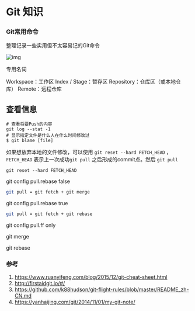 # Git 知识

### Git常用命令

整理记录一些实用但不太容易记的Git命令

![img](http://www.ruanyifeng.com/blogimg/asset/2015/bg2015120901.png)

专用名词

Workspace：工作区
Index / Stage：暂存区
Repository：仓库区（或本地仓库）
Remote：远程仓库



## 查看信息

```shell 
# 查看将要Push的内容
git log --stat -1
# 显示指定文件是什么人在什么时间修改过 
$ git blame [file]
```



如果想放弃本地的文件修改，可以使用 `git reset --hard FETCH_HEAD` ，`FETCH_HEAD` 表示上一次成功`git pull` 之后形成的commit点。然后 `git pull`

```
git reset --hard FETCH_HEAD	
```



git config pull.rebase false

```bash
git pull = git fetch + git merge
```

git config pull.rebase true

```bash
git pull = git fetch + git rebase
```

git config pull.ff only





git merge

git rebase



### 参考

1. https://www.ruanyifeng.com/blog/2015/12/git-cheat-sheet.html
2. http://firstaidgit.io/#/
3. https://github.com/k88hudson/git-flight-rules/blob/master/README_zh-CN.md
4. https://yanhaijing.com/git/2014/11/01/my-git-note/